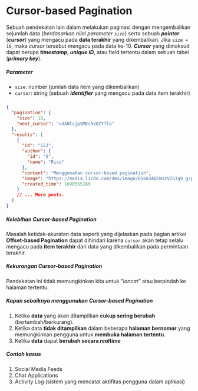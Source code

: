 # Cursor-based Pagination

Sebuah pendekatan lain dalam melakukan paginasi dengan mengembalikan sejumlah data (_berdasarkan nilai parameter `size`_) serta sebuah **_pointer_** (**_cursor_**) yang mengacu pada **data terakhir** yang dikembalikan. Jika `size = 10`, maka _cursor_ tersebut mengacu pada data ke-10. **_Cursor_** yang dimaksud dapat berupa **_timestamp_**, **_unique ID_**, atau field tertentu dalam sebuah tabel (**_primary key_**).

##### Parameter

- `size`: number (jumlah data item yang dikembalikan)
- `cursor`: string (sebuah **_identifier_** yang mengacu pada data item terakhir)

#####

```json
{
  "pagination": {
    "size": 10,
    "next_cursor": "=dXNlcjpVMEc5V0ZYTlo"
  },
  "results": [
    {
      "id": "123",
      "author": {
        "id": "0",
        "name": "Rico"
      },
      "content": "Menggunakan cursor-based pagination",
      "image": "https://media.licdn.com/dms/image/D5603AQEWszVZSTg9_g/profile-displayphoto-shrink_400_400/0/1670101852464?e=1695859200&v=beta&t=UtPmFNoxpi3U8wWdwcNy5XH_5gIWl6EJjubJCSvSPN0",
      "created_time": 1690555169
    }
    // ... More posts.
  ]
}
```

##### Kelebihan Cursor-based Pagination

Masalah ketidak-akuratan data seperti yang dijelaskan pada bagian artikel **Offset-based Pagination** dapat dihindari karena `cursor` akan tetap selalu mengacu pada **item terakhir** dari data yang dikembalikan pada permintaan terakhir.

##### Kekurangan Cursor-based Pagination

Pendekatan ini tidak memungkinkan kita untuk _"loncat"_ atau berpindah ke halaman tertentu.

##### Kapan sebaiknya menggunakan Cursor-based Pagination

1. Ketika **data** yang akan ditampilkan **cukup sering berubah** (bertambah/berkurang).
2. Ketika data **tidak ditampilkan** dalam beberapa **halaman bernomor** yang memungkinkan pengguna untuk **membuka halaman tertentu**.
3. Ketika **data** dapat **berubah secara _realtime_**

##### Contoh kasus

1. Social Media Feeds
2. Chat Applications
3. Activity Log (sistem yang mencatat aktifitas pengguna dalam aplikasi)
